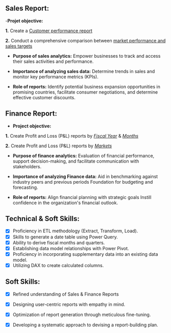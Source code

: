 ## Sales Report:


-**Projet objective:**

**1.** Create a [Customer performance report](https://github.com/smit8101/Excel-Sales-Analytics/blob/37abef3b473967224368c00e32fdd401c0e8120c/Customer%20Performance%20Report.pdf)

**2.** Conduct a comprehensive comparison between [market performance and sales targets](https://github.com/smit8101/Excel-Sales-Analytics/blob/23c9674580c6dcfcd7527bb450971fbdb25e699a/Market%20Performance%20vs%20Target%20Report.pdf)
- **Purpose of sales analytics:** Empower businesses to track and access their sales activities and performance.

- **Importance of analyzing sales data:** Determine trends in sales and monitor key performance metrics (KPIs).

- **Role of reports:** Identify potential business expansion opportunities in promising countries, facilitate consumer negotiations, and determine effective customer discounts.


## Finance Report:

- **Project objective:** 

**1.** Create Profit and Loss (P&L) reports by _[Fiscal Year](https://github.com/smit8101/Excel-Sales-Analytics/blob/e0654b714f0dd7514c01b9f4646d458500cb0e4b/P%20%26%20L%20Statement%20by%20Fiscal%20Year.pdf)_ & _[Months]()_ 

**2.** Create Profit and Loss (P&L) reports by _[Markets]()_

- **Purpose of finance analytics:** Evaluation of financial performance, support decision-making, and facilitate communication with stakeholders.

- **Importance of analyzing Finance data:** Aid in benchmarking against industry peers and previous periods Foundation for budgeting and forecasting.

- **Role of reports:** Align financial planning with strategic goals Instill confidence in the organization's financial outlook.


## Technical & Soft Skills:
- [x]	Proficiency in ETL methodology (Extract, Transform, Load).
- [x]	Skills to generate a date table using Power Query.
- [x]	Ability to derive fiscal months and quarters.
- [x]	Establishing data model relationships with Power Pivot.
- [x]	Proficiency in incorporating supplementary data into an existing data model.
- [x]	Utilizing DAX to create calculated columns.

## Soft Skills:
- [x]	Refined understanding of Sales & Finance Reports
- [x]	Designing user-centric reports with empathy in mind.
- [x]	Optimization of report generation through meticulous fine-tuning.
- [x]	Developing a systematic approach to devising a report-building plan.

